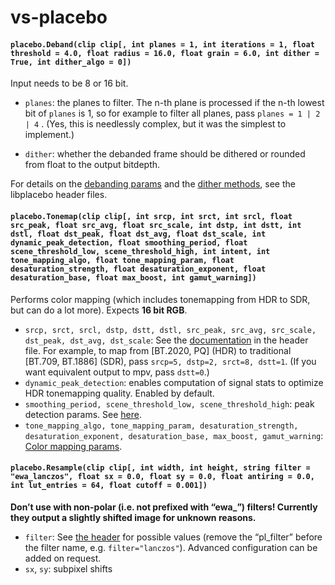 # vs-placebo


#### ``placebo.Deband(clip clip[, int planes = 1, int iterations = 1, float threshold = 4.0, float radius = 16.0, float grain = 6.0, int dither = True, int dither_algo = 0])``

Input needs to be 8 or 16 bit.

- ``planes``: the planes to filter. The n-th plane is processed if the n-th lowest bit of ``planes`` is 1, so for example to filter all planes, pass ``planes = 1 | 2 | 4`` .
(Yes, this is needlessly complex, but it was the simplest to implement.)

- ``dither``: whether the debanded frame should be dithered or rounded from float to the output bitdepth.

For details on the [debanding params](https://github.com/haasn/libplacebo/blob/master/src/include/libplacebo/shaders/sampling.h#L39)
and the [dither methods](https://github.com/haasn/libplacebo/blob/master/src/include/libplacebo/shaders/colorspace.h#L275),
see the libplacebo header files.

#### ``placebo.Tonemap(clip clip[, int srcp, int srct, int srcl, float src_peak, float src_avg, float src_scale, int dstp, int dstt, int dstl, float dst_peak, float dst_avg, float dst_scale, int dynamic_peak_detection, float smoothing_period, float scene_threshold_low, scene_threshold_high, int intent, int tone_mapping_algo, float tone_mapping_param, float desaturation_strength, float desaturation_exponent, float desaturation_base, float max_boost, int gamut_warning])``
Performs color mapping (which includes tonemapping from HDR to SDR, but can do a lot more). Expects **16 bit RGB**.

- ``srcp, srct, srcl, dstp, dstt, dstl, src_peak, src_avg, src_scale, dst_peak, dst_avg, dst_scale``:
See the [documentation](https://github.com/haasn/libplacebo/blob/master/src/include/libplacebo/colorspace.h#L244) in the header file.
For example, to map from [BT.2020, PQ\] (HDR) to traditional [BT.709, BT.1886\] (SDR), pass ``srcp=5, dstp=2, srct=8, dstt=1``. 
(If you want equivalent output to mpv, pass ``dstt=0``.)  
- ``dynamic_peak_detection``: enables computation of signal stats to optimize HDR tonemapping quality. Enabled by default.
- ``smoothing_period, scene_threshold_low, scene_threshold_high``: peak detection params. See [here](https://github.com/haasn/libplacebo/blob/master/src/include/libplacebo/shaders/colorspace.h#L85).
- ``tone_mapping_algo, tone_mapping_param, desaturation_strength, desaturation_exponent, desaturation_base, max_boost, gamut_warning``:
 [Color mapping params](https://github.com/haasn/libplacebo/blob/master/src/include/libplacebo/shaders/colorspace.h#L199).

#### ``placebo.Resample(clip clip[, int width, int height, string filter = "ewa_lanczos", float sx = 0.0, float sy = 0.0, float antiring = 0.0, int lut_entries = 64, float cutoff = 0.001])``
**Don’t use with non-polar (i.e. not prefixed with “ewa\_”) filters! Currently they output a slightly shifted image for unknown reasons.**   

- ``filter``: See [the header](https://github.com/haasn/libplacebo/blob/210131146739e4e84d689f32c17a97b27a6550bd/src/include/libplacebo/filters.h#L187) for possible values (remove the “pl_filter” before the filter name, e.g. ``filter="lanczos"``).
Advanced configuration can be added on request.  
- ``sx``, ``sy``: subpixel shifts